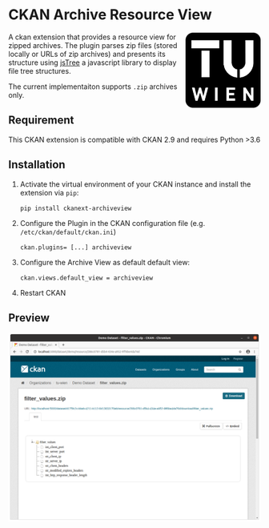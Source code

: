 # CKAN Archive Resource View
<img src="https://raw.githubusercontent.com/fwoerister/ckanext-mongodatastore/master/images/TU_Signet_SW_rgb.png" align="right" width="150px"/>

A ckan extension that provides a resource view for zipped archives. The plugin parses zip files (stored locally or URLs of zip archives) and presents its structure using [jsTree](https://www.jstree.com/) a javascript library to display file tree structures.

The current implementaiton supports `.zip` archives only.


## Requirement
This CKAN extension is compatible with CKAN 2.9 and requires Python >3.6

## Installation

1) Activate the virtual environment of your CKAN instance and install the extension via `pip`:
    ```
    pip install ckanext-archiveview
    ```

2) Configure the Plugin in the CKAN configuration file (e.g. `/etc/ckan/default/ckan.ini`)

    ```
    ckan.plugins= [...] archiveview
    ```

3) Configure the Archive View as default default view:
    ```
    ckan.views.default_view = archiveview
    ```

4) Restart CKAN

## Preview
<img src="https://raw.githubusercontent.com/fwoerister/ckanext-archiveview/main/img/ckanext-archive.png"/>
